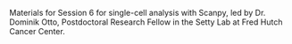 Materials for Session 6 for single-cell analysis with Scanpy, led by Dr. Dominik Otto, Postdoctoral Research Fellow in the Setty Lab at Fred Hutch Cancer Center. 
